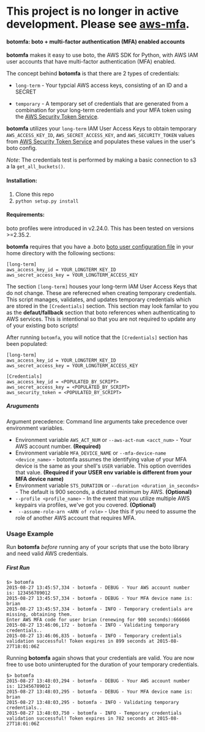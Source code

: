 # This project is no longer in active development. Please see [aws-mfa](https://github.com/broamski/aws-mfa).

#### botomfa: boto + multi-factor authentication (MFA) enabled accounts


**botomfa** makes it easy to use boto, the AWS SDK for Python, with AWS IAM user accounts that have multi-factor authentication (MFA) enabled.

The concept behind **botomfa** is that there are 2 types of credentials:

* `long-term` - Your typcial AWS access keys, consisting of an ID and a SECRET

* `temporary` - A temporary set of credentials that are generated from a combination for your long-term credentials and your MFA token using the [AWS Security Token Service](http://docs.aws.amazon.com/STS/latest/APIReference/Welcome.html).

**botomfa** utilizes your `long-term` IAM User Access Keys to obtain temporary ``AWS_ACCESS_KEY_ID``, ``AWS_SECRET_ACCESS_KEY``, and ``AWS_SECURITY_TOKEN``  values from [AWS Security Token Service](http://docs.aws.amazon.com/STS/latest/APIReference/Welcome.html) and populates these values in the user's boto config.

*Note*: The credentials test is performed by making a basic connection to s3 a la ``get_all_buckets()``.


#### Installation:

1. Clone this repo
2. `python setup.py install`
 


#### Requirements:

boto profiles were introduced in v2.24.0. This has been tested on versions >=2.35.2.


**botomfa** requires that you have a .boto [boto user configuration file](http://boto.readthedocs.org/en/latest/boto_config_tut.html) in your home directory with the following sections:

```
[long-term]
aws_access_key_id = YOUR_LONGTERM_KEY_ID
aws_secret_access_key = YOUR_LONGTERM_ACCESS_KEY

```

The section ``[long-term]`` houses your long-term IAM User Access Keys
that do not change. These are referecned when creating temporary credentials.
This script manages, validates, and updates temporary credentials which are stored in the ``[Credentials]`` section. This section may look familar to you as the **defaut/fallback** section that boto references when authenticating to AWS services. This is intentional so that you are not required to update any of your existing boto scripts!

After running `botomfa`, you will notice that the `[Credentials]` section has been populated:

```
[long-term]
aws_access_key_id = YOUR_LONGTERM_KEY_ID
aws_secret_access_key = YOUR_LONGTERM_ACCESS_KEY

[Credentials]
aws_access_key_id = <POPULATED_BY_SCRIPT>
aws_secret_access_key = <POPULATED_BY_SCRIPT>
aws_security_token = <POPULATED_BY_SCRIPT>
```

##### Aruguments

Argument precedence: Command line arguments take precedence over environment variables. 

* Environment variable `AWS_ACT_NUM` or `--aws-act-num <acct_num>` - Your AWS account number. **(Required)**
* Environment variable `MFA_DEVICE_NAME` or `--mfa-device-name <device_name>` -  botomfa assumes the identifying value of your MFA device is the same as your shell's ``USER`` variable. This option overrides that value. **(Required if your USER env variable is different from your MFA device name)**
* Environment variable `STS_DURATION` or `--duration <duration_in_seconds>` - The default is 900 seconds, a dictated minimum by AWS. **(Optional)**
* `--profile <profile_name>` - In the event that you utilize multiple AWS keypairs via profiles, we've got you covered. **(Optional)**
* ` --assume-role-arn <ARN of role>` - Use this if you need to assume the role of another AWS account that requires MFA.

### Usage Example

Run **botomfa** *before* running any of your scripts that use the boto library and need valid AWS credentials. 

##### First Run
```
$> botomfa
2015-08-27 13:45:57,334 - botomfa - DEBUG - Your AWS account number is: 123456789012
2015-08-27 13:45:57,334 - botomfa - DEBUG - Your MFA device name is: brian
2015-08-27 13:45:57,334 - botomfa - INFO - Temporary credentials are missing, obtaining them.
Enter AWS MFA code for user brian (renewing for 900 seconds):666666
2015-08-27 13:46:06,172 - botomfa - INFO - Validating temporary credentials..
2015-08-27 13:46:06,835 - botomfa - INFO - Temporary credentials validation successful! Token expires in 899 seconds at 2015-08-27T18:01:06Z
```

Running **botomfa** again shows that your credentials are valid. You are now free to use boto uninterupted for the duration of your temporary credentials.

```
$> botomfa
2015-08-27 13:48:03,294 - botomfa - DEBUG - Your AWS account number is: 123456789012
2015-08-27 13:48:03,295 - botomfa - DEBUG - Your MFA device name is: brian
2015-08-27 13:48:03,295 - botomfa - INFO - Validating temporary credentials..
2015-08-27 13:48:03,750 - botomfa - INFO - Temporary credentials validation successful! Token expires in 782 seconds at 2015-08-27T18:01:06Z
```

